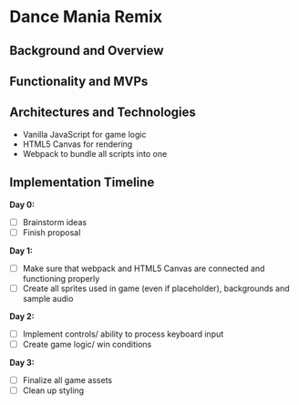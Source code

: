 # Dance Mania Remix

## Background and Overview


## Functionality and MVPs


## Architectures and Technologies

* Vanilla JavaScript for game logic
* HTML5 Canvas for rendering
* Webpack to bundle all scripts into one

## Implementation Timeline
**Day 0:**
  - [ ] Brainstorm ideas
  - [ ] Finish proposal
  
**Day 1:**
  - [ ] Make sure that webpack and HTML5 Canvas are connected and functioning properly
  - [ ] Create all sprites used in game (even if placeholder), backgrounds and sample audio

**Day 2:**
  - [ ] Implement controls/ ability to process keyboard input
  - [ ] Create game logic/ win conditions
  
**Day 3:**
  - [ ] Finalize all game assets
  - [ ] Clean up styling
